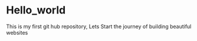 # Hello_world
This is my first git hub repository, Lets Start the journey of building beautiful websites  

